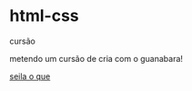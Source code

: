 # html-css
cursão

metendo um cursão de cria com o guanabara!


<a href="https://matheusrobalo.github.io/html-css/exercicios/EX009/index.html"> seila o que
